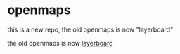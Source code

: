 # openmaps
this is a new repo, the old openmaps is now "layerboard"

the old openmaps is now [layerboard](https://github.com/CityOfPhiladelphia/layerboard)
